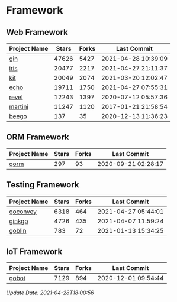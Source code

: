 # Framework

## Web Framework
| Project Name | Stars | Forks | Last Commit |
| ------------ | ----- | ----- | ----------- |
| [gin](https://github.com/gin-gonic/gin) | 47626 | 5427 | 2021-04-28 10:39:09 |
| [iris](https://github.com/kataras/iris) | 20477 | 2217 | 2021-04-27 21:11:37 |
| [kit](https://github.com/go-kit/kit) | 20049 | 2074 | 2021-03-20 12:02:47 |
| [echo](https://github.com/labstack/echo) | 19711 | 1750 | 2021-04-27 07:55:31 |
| [revel](https://github.com/revel/revel) | 12243 | 1397 | 2020-07-12 05:57:36 |
| [martini](https://github.com/go-martini/martini) | 11247 | 1120 | 2017-01-21 21:58:54 |
| [beego](https://github.com/astaxie/beego) | 137 | 35 | 2020-12-13 11:36:23 |

## ORM Framework
| Project Name | Stars | Forks | Last Commit |
| ------------ | ----- | ----- | ----------- |
| [gorm](https://github.com/jinzhu/gorm) | 297 | 93 | 2020-09-21 02:28:17 |

## Testing Framework
| Project Name | Stars | Forks | Last Commit |
| ------------ | ----- | ----- | ----------- |
| [goconvey](https://github.com/smartystreets/goconvey) | 6318 | 464 | 2021-04-27 05:44:01 |
| [ginkgo](https://github.com/onsi/ginkgo) | 4726 | 435 | 2021-04-07 11:59:24 |
| [goblin](https://github.com/franela/goblin) | 783 | 72 | 2021-01-13 15:34:25 |

## IoT Framework
| Project Name | Stars | Forks | Last Commit |
| ------------ | ----- | ----- | ----------- |
| [gobot](https://github.com/hybridgroup/gobot) | 7129 | 894 | 2020-12-01 09:54:44 |

*Update Date: 2021-04-28T18:00:56*